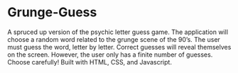 # Grunge-Guess
A spruced up version of the psychic letter guess game. The application will choose a random word related to the grunge scene of the 90’s. The user must guess the word, letter by letter. Correct guesses will reveal themselves on the screen. However, the user only has a finite number of guesses. Choose carefully! Built with HTML, CSS, and Javascript. 

